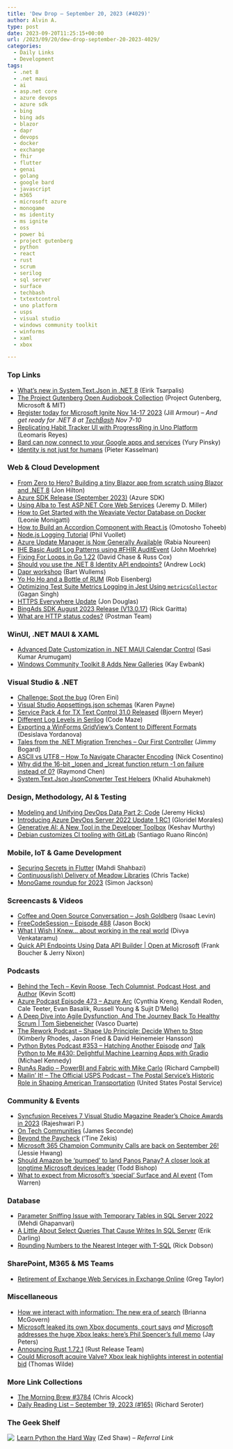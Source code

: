 ```yaml
---
title: 'Dew Drop – September 20, 2023 (#4029)'
author: Alvin A.
type: post
date: 2023-09-20T11:25:15+00:00
url: /2023/09/20/dew-drop-september-20-2023-4029/
categories:
  - Daily Links
  - Development
tags:
  - .net 8
  - .net maui
  - ai
  - asp.net core
  - azure devops
  - azure sdk
  - bing
  - bing ads
  - blazor
  - dapr
  - devops
  - docker
  - exchange
  - fhir
  - flutter
  - genai
  - golang
  - google bard
  - javascript
  - m365
  - microsoft azure
  - monogame
  - ms identity
  - ms ignite
  - oss
  - power bi
  - project gutenberg
  - python
  - react
  - rust
  - scrum
  - serilog
  - sql server
  - surface
  - techbash
  - txtextcontrol
  - uno platform
  - usps
  - visual studio
  - windows community toolkit
  - winforms
  - xaml
  - xbox

---
```

### <a name="top"></a>Top Links

  * <a href="https://devblogs.microsoft.com/dotnet/system-text-json-in-dotnet-8/" target="_blank" rel="noopener">What’s new in System.Text.Json in .NET 8</a> (Eirik Tsarpalis)
  * <a href="https://marhamilresearch4.blob.core.windows.net/gutenberg-public/Website/index.html" target="_blank" rel="noopener">The Project Gutenberg Open Audiobook Collection</a> (Project Gutenberg, Microsoft & MIT)
  * <a href="https://techcommunity.microsoft.com/t5/partner-news/register-today-for-microsoft-ignite-nov-14-17-2023/ba-p/3932251" target="_blank" rel="noopener">Register today for Microsoft Ignite Nov 14-17 2023</a> (Jill Armour) _&#8211; And get ready for .NET 8 at <a href="https://techbash.com/" target="_blank" rel="noopener">TechBash</a> Nov 7-10_
  * <a href="https://platform.uno/blog/replicating-habit-tracker-ui-with-progressring-in-uno-platform/" target="_blank" rel="noopener">Replicating Habit Tracker UI with ProgressRing in Uno Platform</a> (Leomaris Reyes)
  * <a href="https://blog.google/products/bard/google-bard-new-features-update-sept-2023/" target="_blank" rel="noopener">Bard can now connect to your Google apps and services</a> (Yury Pinsky)
  * <a href="https://devblogs.microsoft.com/identity/identity-is-not-just-for-humans/" target="_blank" rel="noopener">Identity is not just for humans</a> (Pieter Kasselman)



### <a name="web"></a>Web & Cloud Development

  * <a href="https://jonhilton.net/net8-blazor-from-scratch/" target="_blank" rel="noopener">From Zero to Hero? Building a tiny Blazor app from scratch using Blazor and .NET 8</a> (Jon Hilton)
  * <a href="https://devblogs.microsoft.com/azure-sdk/azure-sdk-release-september-2023/" target="_blank" rel="noopener">Azure SDK Release (September 2023)</a> (Azure SDK)
  * <a href="https://jeremydmiller.com/2023/09/19/using-alba-to-test-asp-net-core-web-services/" target="_blank" rel="noopener">Using Alba to Test ASP.NET Core Web Services</a> (Jeremy D. Miller)
  * <a href="https://www.docker.com/blog/how-to-get-started-weaviate-vector-database-on-docker/" target="_blank" rel="noopener">How to Get Started with the Weaviate Vector Database on Docker</a> (Leonie Monigatti)
  * <a href="https://www.sitepoint.com/react-js-accordion-component/?utm_source=rss" target="_blank" rel="noopener">How to Build an Accordion Component with React.js</a> (Omotosho Toheeb)
  * <a href="https://stackify.com/node-js-logging/" target="_blank" rel="noopener">Node.js Logging Tutorial</a> (Phil Vuollet)
  * <a href="https://petri.com/azure-update-manager-generally-available/" target="_blank" rel="noopener">Azure Update Manager is Now Generally Available</a> (Rabia Noureen)
  * <a href="http://healthcaresecprivacy.blogspot.com/2023/09/ihe-basic-audit-log-patterns-using-fhir.html" target="_blank" rel="noopener">IHE Basic Audit Log Patterns using #FHIR AuditEvent</a> (John Moehrke)
  * <a href="https://go.dev/blog/loopvar-preview" target="_blank" rel="noopener">Fixing For Loops in Go 1.22</a> (David Chase & Russ Cox)
  * <a href="https://andrewlock.net/should-you-use-the-dotnet-8-identity-api-endpoints/" target="_blank" rel="noopener">Should you use the .NET 8 Identity API endpoints?</a> (Andrew Lock)
  * <a href="https://bartwullems.blogspot.com/2023/09/dapr-workshop.html" target="_blank" rel="noopener">Dapr workshop</a> (Bart Wullems)
  * <a href="https://eisenbergeffect.medium.com/yo-ho-ho-and-a-bottle-of-rum-39d0d5b2ed24?source=rss-257e6cfa66b3------2" target="_blank" rel="noopener">Yo Ho Ho and a Bottle of RUM</a> (Rob Eisenberg)
  * <a href="https://blog.scottlogic.com/2023/09/19/metrics-collector-in-jest.html" target="_blank" rel="noopener">Optimizing Test Suite Metrics Logging in Jest Using `metricsCollector`</a> (Gagan Singh)
  * <a href="https://devblogs.microsoft.com/nuget/https-everywhere-update/" target="_blank" rel="noopener">HTTPS Everywhere Update</a> (Jon Douglas)
  * <a href="https://techcommunity.microsoft.com/t5/bing-ads-api-blog/bingads-sdk-august-2023-release-v13-0-17/ba-p/3932198" target="_blank" rel="noopener">BingAds SDK August 2023 Release (V13.0.17)</a> (Rick Garitta)
  * <a href="https://blog.postman.com/what-are-http-status-codes/" target="_blank" rel="noopener">What are HTTP status codes?</a> (Postman Team)



### <a name="silverlight"></a>WinUI, .NET MAUI & XAML

  * <a href="https://www.syncfusion.com/blogs/post/advanced-date-customization-dotnet-maui-calendar.aspx?utm_source=alvinashcraft&utm_medium=email&utm_campaign=alvinashcraft_blog_edmsep23" target="_blank" rel="noopener">Advanced Date Customization in .NET MAUI Calendar Control</a> (Sasi Kumar Arumugam)
  * <a href="http://www.i-programmer.info/news/90-tools/16615-windows-community-toolkit-8-adds-new-galleries.html" target="_blank" rel="noopener">Windows Community Toolkit 8 Adds New Galleries</a> (Kay Ewbank)



### <a name="dotnet"></a>Visual Studio & .NET

  * <a href="https://ayende.com/blog/200161-C/challenge-spot-the-bug?Key=277eeb3d-ea55-4969-a179-95bd86ebece9" target="_blank" rel="noopener">Challenge: Spot the bug</a> (Oren Eini)
  * <a href="https://dev.to/karenpayneoregon/visual-studio-appsettingsjson-schemas-18o0" target="_blank" rel="noopener">Visual Studio Appsettings.json schemas</a> (Karen Payne)
  * <a href="https://www.textcontrol.com/blog/2023/09/19/service-pack-4-for-tx-text-control-31-released/" target="_blank" rel="noopener">Service Pack 4 for TX Text Control 31.0 Released</a> (Bjoern Meyer)
  * <a href="https://code-maze.com/csharp-different-log-levels-in-serilog/" target="_blank" rel="noopener">Different Log Levels in Serilog</a> (Code Maze)
  * <a href="https://www.telerik.com/blogs/exporting-winforms-gridview-content-different-formats" target="_blank" rel="noopener">Exporting a WinForms GridView’s Content to Different Formats</a> (Desislava Yordanova)
  * <a href="https://www.jimmybogard.com/tales-from-the-net-migration-trenches-our-first-controller/" target="_blank" rel="noopener">Tales from the .NET Migration Trenches &#8211; Our First Controller</a> (Jimmy Bogard)
  * <a href="https://www.devleader.ca/2023/09/19/ascii-vs-utf8-how-to-navigate-character-encoding/" target="_blank" rel="noopener">ASCII vs UTF8 – How To Navigate Character Encoding</a> (Nick Cosentino)
  * <a href="https://devblogs.microsoft.com/oldnewthing/20230919-00/?p=108792" target="_blank" rel="noopener">Why did the 16-bit _lopen and _lcreat function return -1 on failure instead of 0?</a> (Raymond Chen)
  * <a href="https://khalidabuhakmeh.com/systemtextjson-jsonconverter-test-helpers" target="_blank" rel="noopener">System.Text.Json JsonConverter Test Helpers</a> (Khalid Abuhakmeh)



### <a name="design"></a>Design, Methodology, AI & Testing

  * <a href="https://www.splunk.com/en_us/blog/devops/modeling-and-unifying-devops-data-pt2-code.html" target="_blank" rel="noopener">Modeling and Unifying DevOps Data Part 2: Code</a> (Jeremy Hicks)
  * <a href="https://devblogs.microsoft.com/devops/introducing-azure-devops-server-2022-update-1-rc1/" target="_blank" rel="noopener">Introducing Azure DevOps Server 2022 Update 1 RC1</a> (Gloridel Morales)
  * <a href="https://thenewstack.io/generative-ai-a-new-tool-in-the-developer-toolbox/" target="_blank" rel="noopener">Generative AI: A New Tool in the Developer Toolbox</a> (Keshav Murthy)
  * <a href="https://about.gitlab.com/blog/2023/09/19/debian-customizes-ci-tooling-with-gitlab/" target="_blank" rel="noopener">Debian customizes CI tooling with GitLab</a> (Santiago Ruano Rincón)



### <a name="mobile"></a>Mobile, IoT & Game Development

  * <a href="https://medium.com/flutter-community/securing-secrets-in-flutter-fb0fb359764?source=rss----86fb29d7cc6a---4" target="_blank" rel="noopener">Securing Secrets in Flutter</a> (Mahdi Shahbazi)
  * <a href="https://blog.wildernesslabs.co/continuousish-delivery-of-meadow-libraries/" target="_blank" rel="noopener">Continuous(ish) Delivery of Meadow Libraries</a> (Chris Tacke)
  * <a href="https://simondarksidej.github.io/monogame-roundup-2023.html" target="_blank" rel="noopener">MonoGame roundup for 2023</a> (Simon Jackson)



### <a name="videos"></a>Screencasts & Videos

  * <a href="http://www.youtube.com/watch?v=TLmTjgJ-5NU" target="_blank" rel="noopener">Coffee and Open Source Conversation &#8211; Josh Goldberg</a> (Isaac Levin)
  * <a href="http://www.youtube.com/watch?v=bfp5BCUh7ws" target="_blank" rel="noopener">FreeCodeSession &#8211; Episode 488</a> (Jason Bock)
  * <a href="http://www.youtube.com/watch?v=FNEALtOfDcw" target="_blank" rel="noopener">What I Wish I Knew&#8230; about working in the real world</a> (Divya Venkataramu)
  * <a href="http://www.youtube.com/watch?v=XQRO_uoGhp4" target="_blank" rel="noopener">Quick API Endpoints Using Data API Builder | Open at Microsoft</a> (Frank Boucher & Jerry Nixon)



### <a name="podcasts"></a>Podcasts

  * <a href="http://behindthetech.libsyn.com/kevin-roose-tech-columnist-podcast-host-and-author" target="_blank" rel="noopener">Behind the Tech &#8211; Kevin Roose, Tech Columnist, Podcast Host, and Author</a> (Kevin Scott)
  * <a href="http://azpodcast.azurewebsites.net/post/Episode-473-Azure-Arc" target="_blank" rel="noopener">Azure Podcast Episode 473 &#8211; Azure Arc</a> (Cynthia Kreng, Kendall Roden, Cale Teeter, Evan Basalik, Russell Young & Sujit D&#8217;Mello)
  * <a href="https://scrummastertoolbox.libsyn.com/a-deep-dive-into-agile-dysfunction-and-the-journey-back-to-healthy-scrum-tom-siebeneicher" target="_blank" rel="noopener">A Deep Dive into Agile Dysfunction, And The Journey Back To Healthy Scrum | Tom Siebeneicher</a> (Vasco Duarte)
  * <a href="https://share.transistor.fm/s/70e5eadf" target="_blank" rel="noopener">The Rework Podcast &#8211; Shape Up Principle: Decide When to Stop</a> (Kimberly Rhodes, Jason Fried & David Heinemeier Hansson)
  * <a href="https://pythonbytes.fm/episodes/show/353/hatching-another-episode" target="_blank" rel="noopener">Python Bytes Podcast #353 &#8211; Hatching Another Episode</a> _and_ <a href="https://talkpython.fm/episodes/show/430/delightful-machine-learning-apps-with-gradio" target="_blank" rel="noopener">Talk Python to Me #430: Delightful Machine Learning Apps with Gradio</a> (Michael Kennedy)
  * <a href="https://runasradio.com/Shows/Show/898" target="_blank" rel="noopener">RunAs Radio &#8211; PowerBI and Fabric with Mike Carlo</a> (Richard Campbell)
  * <a href="https://podcasts.apple.com/us/podcast/the-postal-services-historic-role-in-shaping-american/id1587184784?i=1000628457993" target="_blank" rel="noopener">Mailin’ It! &#8211; The Official USPS Podcast &#8211; The Postal Service’s Historic Role in Shaping American Transportation</a> (United States Postal Service)



### <a name="events"></a>Community & Events

  * <a href="https://www.syncfusion.com/blogs/post/syncfusion-vs-magazine-readers-choice-awards-2023.aspx?utm_source=alvinashcraft&utm_medium=email&utm_campaign=alvinashcraft_blog_edmsep23" target="_blank" rel="noopener">Syncfusion Receives 7 Visual Studio Magazine Reader’s Choice Awards in 2023</a> (Rajeshwari P.)
  * <a href="https://developer.vonage.com/en/blog/on-tech-communities" target="_blank" rel="noopener">On Tech Communities</a> (James Seconde)
  * <a href="https://tinezekis.medium.com/beyond-the-paycheck-a52f693d2bb2?source=rss-fa2db659a52f------2" target="_blank" rel="noopener">Beyond the Paycheck</a> (‘Tine Zekis)
  * <a href="https://techcommunity.microsoft.com/t5/driving-adoption-blog/microsoft-365-champion-community-calls-are-back-on-september-26/ba-p/3932213" target="_blank" rel="noopener">Microsoft 365 Champion Community Calls are back on September 26!</a> (Jessie Hwang)
  * <a href="https://www.geekwire.com/2023/should-amazon-be-pumped-to-land-panos-panay-a-closer-look-the-longtime-microsoft-devices-leader/" target="_blank" rel="noopener">Should Amazon be ‘pumped’ to land Panos Panay? A closer look at longtime Microsoft devices leader</a> (Todd Bishop)
  * <a href="https://www.theverge.com/2023/9/19/23878352/microsoft-surface-ai-event-laptop-studio-2-go-rumors-leaks" target="_blank" rel="noopener">What to expect from Microsoft’s ‘special’ Surface and AI event</a> (Tom Warren)



### <a name="sql"></a>Database

  * <a href="https://www.mssqltips.com/sqlservertip/7783/parameter-sniffing-temporary-tables-sql-server-2022/" target="_blank" rel="noopener">Parameter Sniffing Issue with Temporary Tables in SQL Server 2022</a> (Mehdi Ghapanvari)
  * <a href="https://erikdarling.com/a-little-about-select-queries-that-cause-writes-in-sql-server/" target="_blank" rel="noopener">A Little About Select Queries That Cause Writes In SQL Server</a> (Erik Darling)
  * <a href="https://www.mssqltips.com/sqlservertip/7789/sql-server-rounding-numbers-round-ceiling-floor-bankers-rounding-rule/" target="_blank" rel="noopener">Rounding Numbers to the Nearest Integer with T-SQL</a> (Rick Dobson)



### <a name="sp"></a>SharePoint, M365 & MS Teams

  * <a href="https://devblogs.microsoft.com/microsoft365dev/retirement-of-exchange-web-services-in-exchange-online/" target="_blank" rel="noopener">Retirement of Exchange Web Services in Exchange Online</a> (Greg Taylor)



### <a name="misc"></a>Miscellaneous

  * <a href="https://azure.microsoft.com/en-us/blog/how-we-interact-with-information-the-new-era-of-search/" target="_blank" rel="noopener">How we interact with information: The new era of search</a> (Brianna McGovern)
  * <a href="https://www.theverge.com/2023/9/19/23880795/microsoft-leaked-xbox-documents-court" target="_blank" rel="noopener">Microsoft leaked its own Xbox documents, court says</a> _and_ <a href="https://www.theverge.com/2023/9/19/23881174/microsoft-xbox-leak-gaming-phil-spencer-memo" target="_blank" rel="noopener">Microsoft addresses the huge Xbox leaks: here’s Phil Spencer’s full memo</a> (Jay Peters)
  * <a href="https://blog.rust-lang.org/2023/09/19/Rust-1.72.1.html" target="_blank" rel="noopener">Announcing Rust 1.72.1</a> (Rust Release Team)
  * <a href="https://www.geekwire.com/2023/could-microsoft-acquire-valve-xbox-leak-highlights-interest-in-potential-bid/" target="_blank" rel="noopener">Could Microsoft acquire Valve? Xbox leak highlights interest in potential bid</a> (Thomas Wilde)



### <a name="links"></a>More Link Collections

  * <a href="https://blog.cwa.me.uk/2023/09/20/the-morning-brew-3784/" target="_blank" rel="noopener">The Morning Brew #3784</a> (Chris Alcock)
  * <a href="https://seroter.com/2023/09/19/daily-reading-list-september-19-2023-165/" target="_blank" rel="noopener">Daily Reading List – September 19, 2023 (#165)</a> (Richard Seroter)



### <a name="shelf"></a>The Geek Shelf

<a href="https://www.amazon.com/dp/0321884914/?tag=amavin-20" target="_blank" rel="noopener"><img decoding="async" align="left" style="margin: 0px 2px 0px 0px; border: 0px currentcolor; border-image: none; float: left; display: inline; background-image: none;" src="https://m.media-amazon.com/images/I/41joy4ucmvL._SS135_.jpg" border="0" /></a>&nbsp;<a href="https://www.amazon.com/dp/0321884914/?tag=amavin-20" target="_blank" rel="noopener">Learn Python the Hard Way</a> (Zed Shaw) _&#8211; Referral Link_